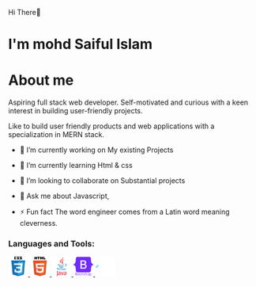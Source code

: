<p>Hi There👋</p>
<h1>I'm mohd Saiful Islam</h1>
<h1>About me</h1>
<p>Aspiring full stack web developer. Self-motivated and curious with a keen interest in building user-friendly projects.</p>

<p align="left" font >Like to build user friendly products and web applications with a specialization in MERN stack.</p>


- 🔭 I’m currently working on My existing Projects


- 🌱 I’m currently learning Html & css

- 👯 I’m looking to collaborate on Substantial projects

- 💬 Ask me about Javascript,

- ⚡ Fun fact The word engineer comes from a Latin word meaning cleverness.


<h3 align="left">Languages and Tools:</h3>
<p align="left"> <a href="https://getbootstrap.com" target="_blank" rel="noreferrer"> 
<img  src="https://raw.githubusercontent.com/devicons/devicon/master/icons/css3/css3-original-wordmark.svg" alt="css3" width="40" height="40"/> </a> <a href="https://expressjs.com" target="_blank" rel="noreferrer">
<img src="https://raw.githubusercontent.com/devicons/devicon/master/icons/html5/html5-original-wordmark.svg" alt="html5" width="40" height="40"/> </a> <a href="https://developer.mozilla.org/en-US/docs/Web/JavaScript" target="_blank" rel="noreferrer">
<img src="https://raw.githubusercontent.com/devicons/devicon/master/icons/java/java-original-wordmark.svg" alt="java" width="40" height="40"/> </a> <a href="https://www.mongodb.com/" target="_blank" rel="noreferrer">
<img src="https://raw.githubusercontent.com/devicons/devicon/master/icons/bootstrap/bootstrap-plain-wordmark.svg" alt="bootstrap" width="40" height="40"/> </a> <a href="https://www.mongodb.com/" target="_blank" rel="noreferrer">
<img src="https://raw.githubusercontent.com/devicons/devicon/master/icons/tailwindcss/tailwindcss-original-wordmark.svg" alt="Tailwind CSS" width="40" height="40">


